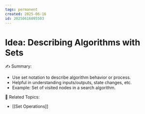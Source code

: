 ```yaml
---
tags: permanent
created: 2025-06-16
id: 20250616095503
---
```


# Idea: Describing Algorithms with Sets

✍ Summary:
- Use set notation to describe algorithm behavior or process.
- Helpful in understanding inputs/outputs, state changes, etc.
- Example: Set of visited nodes in a search algorithm.

👀 Related Topics:
- [[Set Operations]]
